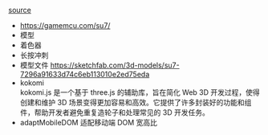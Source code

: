 [source](https://juejin.cn/post/7352762271003017252?searchId=20240804092445E66B3DE88BDBF5FDABCA)

- https://gamemcu.com/su7/
- 模型
- 着色器
- 长按冲刺
- 模型文件
    https://sketchfab.com/3d-models/su7-7296a91633d74c6eb113010e2ed75eda
- kokomi  
    kokomi.js 是一个基于 three.js 的辅助库，旨在简化 Web 3D 开发过程，使得创建和维护 3D 场景变得更加容易和高效。它提供了许多封装好的功能和组件，帮助开发者避免重复造轮子和处理常见的 3D 开发任务。
- adaptMobileDOM 适配移动端 DOM  宽高比